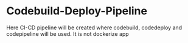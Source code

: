 # Codebuild-Deploy-Pipeline
Here CI-CD pipeline will be created where codebuild, codedeploy and codepipeline will be used. It is not dockerize app
